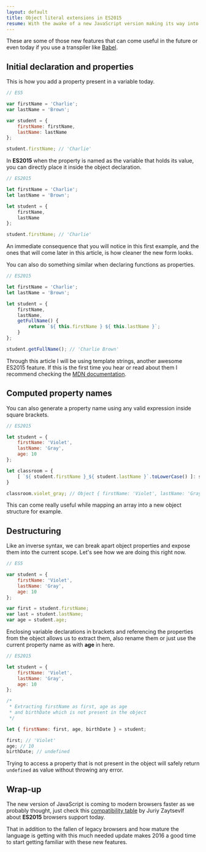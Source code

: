 ```yaml
---
layout: default
title: Object literal extensions in ES2015
resume: With the awake of a new JavaScript version making its way into modern browsers, one of the features you will find yourself using more often is the new syntax to manipulate object properties.
---
```


These are some of those new features that can come useful in the future or even today if you use a transpiler like [Babel][3].

## Initial declaration and properties

This is how you add a property present in a variable today.

```js
// ES5

var firstName = 'Charlie';
var lastName = 'Brown';

var student = {
    firstName: firstName,
    lastName: lastName
};

student.firstName; // 'Charlie'
```

In **ES2015** when the property is named as the variable that holds its value, you can directly place it inside the object declaration.

```js
// ES2015

let firstName = 'Charlie';
let lastName = 'Brown';

let student = {
    firstName,
    lastName
};

student.firstName; // 'Charlie'
```

An immediate consequence that you will notice in this first example, and the ones that will come later in this article, is how cleaner the new form looks.

You can also do something similar when declaring functions as properties.

```js
// ES2015

let firstName = 'Charlie';
let lastName = 'Brown';

let student = {
    firstName,
    lastName,
    getFullName() {
        return `${ this.firstName } ${ this.lastName }`;
    }
};

student.getFullName(); // 'Charlie Brown'
```

Through this article I will be using template strings, another awesome ES2015 feature. If this is the first time you hear or read about them I recommend checking the [MDN documentation][1].


## Computed property names

You can also generate a property name using any valid expression inside square brackets.

```js
// ES2015

let student = {
    firstName: 'Violet',
    lastName: 'Gray',
    age: 10
};

let classroom = {
    [ `${ student.firstName }_${ student.lastName }`.toLowerCase() ]: student
}

classroom.violet_gray; // Object { firstName: 'Violet', lastName: 'Gray', age: 10 }
```

This can come really useful while mapping an array into a new object structure for example.


## Destructuring

Like an inverse syntax, we can break apart object properties and expose them into the current scope. Let's see how we are doing this right now.

```js
// ES5

var student = {
    firstName: 'Violet',
    lastName: 'Gray',
    age: 10
};

var first = student.firstName;
var last = student.lastName;
var age = student.age;
```

Enclosing variable declarations in brackets and referencing the properties from the object allows us to extract them, also rename them or just use the current property name as with **age** in here.

```js
// ES2015

let student = {
    firstName: 'Violet',
    lastName: 'Gray',
    age: 10
};

/*
 * Extracting firstName as first, age as age
 * and birthDate which is not present in the object
 */

let { firstName: first, age, birthDate } = student;

first; // 'Violet'
age; // 10
birthDate; // undefined
```

Trying to access a property that is not present in the object will safely return `undefined` as value without throwing any error.


## Wrap-up

The new version of JavaScript is coming to modern browsers faster as we probably thought, just check this [compatibility table][2] by Juriy ZaytsevIf about **ES2015** browsers support today.

That in addition to the fallen of legacy browsers and how mature the language is getting with this much needed update makes 2016 a good time to start getting familiar with these new features.


[1]: https://developer.mozilla.org/en-US/docs/Web/JavaScript/Reference/Template_literals
[2]: https://kangax.github.io/compat-table/es6/
[3]: https://babeljs.io/
